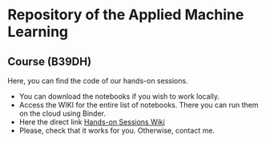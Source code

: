# Repository of the Applied Machine Learning 
## Course (B39DH)
Here, you can find the code of our hands-on sessions.
* You can download the notebooks if you wish to work locally.
* Access the WIKI for the entire list of notebooks. There you can run them on the cloud using Binder.
* Here the direct link [Hands-on Sessions Wiki](https://github.com/MartaVallejo/MachineLearning/wiki/List-of-our-hands-on-sessions)
* Please, check that it works for you. Otherwise, contact me.
